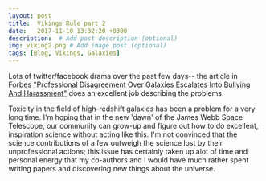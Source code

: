 ```yaml
---
layout: post
title:  Vikings Rule part 2
date:   2017-11-10 13:32:20 +0300
description:  # Add post description (optional)
img: viking2.png # Add image post (optional)
tags: [Blog, Vikings, Galaxies]
---
```

Lots of twitter/facebook drama over the past few days-- the article in
Forbes ["Professional Disagreement Over Galaxies Escalates Into Bullying And Harassment"](https://www.forbes.com/sites/startswithabang/2017/11/10/professional-disagreement-over-galaxies-escalates-into-bullying-and-harassment/#4fc23b1370fa) does
an excellent job describing the problems.    

Toxicity in the field of high-redshift galaxies has been a problem for a very long time.   I'm hoping that in
the new 'dawn' of the James Webb Space Telescope,  our community can grow-up and figure out how to do excellent, inspiration science without acting like this.   I'm not convinced that the science contributions of a few outweigh the science lost by their unprofessional actions;   this issue has certainly taken up alot of time and personal energy that my co-authors and I would have much rather spent writing papers and discovering new things about the universe. 


